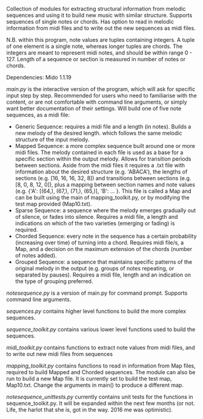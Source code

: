 Collection of modules for extracting structural information from melodic sequences and using it to build new music with similar structure. Supports sequences of single notes or chords. Has option to read in melodic information from midi files and to write out the new sequences as midi files.

N.B. within this program, note values are tuples containing integers. A tuple of one element is a single note, whereas longer tuples are chords. The integers are meant to represent midi notes, and should be within range 0 - 127. Length of a sequence or section is measured in number of notes or chords.

Dependencies: Mido 1.1.19

*main.py* is the interactive version of the program, which will ask for specific input step by step. Recommended for users who need to familiarise with the content, or are not comfortable with command line arguments, or simply want better documentation of their settings. Will build one of five note sequences, as a midi file:
- Generic Sequence: requires a midi file and a length (in notes). Builds a new melody of the desired length. which follows the same melodic structure of the input melody.
- Mapped Sequence: a more complex sequence built around one or more midi files. The melody contained in each file is used as a      base for a specific section within the output melody. Allows for transition periods between sections. Aside from the midi files it requires a .txt file with information about the desired structure (e.g. 'ABACA'), the lengths of sections (e.g. [16, 16, 16, 32, 8]) and transitions between sections (e.g. [8, 0, 8, 12, 0]), plus a mapping between section names and note values (e.g. {'A': [(64,), (67,), (71,), (65,)], 'B': ... }. This file is called a Map and can be built using the main of mapping_toolkit.py, or by modifying the test map provided (Map10.txt).
- Sparse Sequence: a sequence where the melody emerges gradually out of silence, or fades into silence. Requires a midi file, a length and indications on which of the two varieties (emerging or fading) is required.
- Chorded Sequence: every note in the sequence has a certain probability (increasing over time) of turning
  into a chord. Requires midi file/s, a Map, and a decision on the maximum extension of the chords (number of notes added).
- Grouped Sequence: a sequence that maintains specific patterns of the original melody in the output (e.g. groups of notes repeating, or separated by pauses). Requires a midi file, length and an indication on the type of grouping preferred.

*notesequence.py* is a version of main.py for command prompt. Supports command line arguments.

*sequences.py* contains higher level functions to build the more complex sequences.

*sequence_toolkit.py* contains various lower level functions used to build the sequences.

*midi_toolkit.py* contains functions to extract note values from midi files, and to write out new midi files from sequences 

*mapping_toolkit.py* contains functions to read in information from Map files, required to build Mapped and Chorded sequences. The module can also be run to build a new Map file. It is currently set to build the test map, Map10.txt. Change the arguments in main() to produce a different map.

*notesequence_unittests.py* currently contains unit tests for the functions in sequence_toolkit.py. It will be expanded within the next few months (or not. Life, the harlot that she is, got in the way. 2016 me was optimistic).
